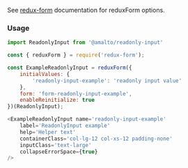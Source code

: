 See [redux-form](https://redux-form.com/6.0.0-rc.1/docs/api/reduxform.md/) documentation for reduxForm options.

### Usage

```typescript
import ReadonlyInput from '@amalto/readonly-input'
```

```javascript
const { reduxForm } = require('redux-form');

const ExampleReadonlyInput = reduxForm({
    initialValues: {
        'readonly-input-example': 'readonly input value'
    },
    form: 'form-readonly-input-example',
    enableReinitialize: true
})(ReadonlyInput);

<ExampleReadonlyInput name='readonly-input-example'
    label='ReadonlyInput example'
    help='Helper text'
    containerClass='col-lg-12 col-xs-12 padding-none'
    inputClass='text-large'
    collapseErrorSpace={true}
/>
```